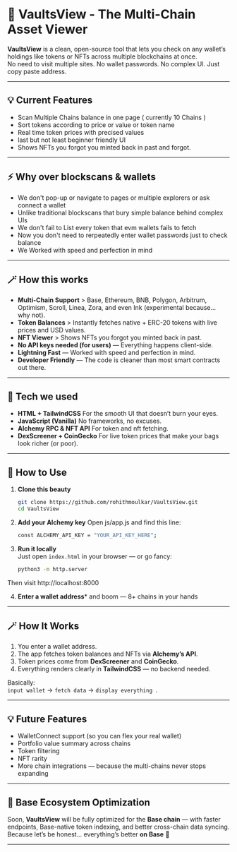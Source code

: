 # 🧭 VaultsView - The Multi-Chain Asset Viewer

**VaultsView** is a clean, open-source tool that lets you check on any wallet’s holdings like tokens or NFTs across multiple blockchains at once.  
  No need to visit multiple sites. No wallet passwords. No complex UI. Just copy paste address.

---

## 💡 Current Features

- Scan Multiple Chains balance in one page ( currently 10 Chains )
- Sort tokens according to price or value or token name
- Real time token prices with precised values
- last but not least beginner friendly UI
- Shows NFTs you forgot you minted back in past and forgot.

---

## ⚡ Why over blockscans & wallets

- We don't pop-up or navigate to pages or multiple explorers or ask connect a wallet
- Unlike traditional blockscans that bury simple balance behind complex UIs
- We don't fail to List every token that evm wallets fails to fetch
- Now you don't need to rerpeatedly enter wallet passwords just to check balance
- We Worked with speed and perfection in mind  

---

## 🪄 How this works

-  **Multi-Chain Support** > Base, Ethereum, BNB, Polygon, Arbitrum, Optimism, Scroll, Linea, Zora, and even Ink (experimental because... why not).  
-  **Token Balances** > Instantly fetches native + ERC-20 tokens with live prices and USD values.  
-  **NFT Viewer** > Shows NFTs you forgot you minted back in past.  
-  **No API keys needed (for users)** — Everything happens client-side.  
-  **Lightning Fast** — Worked with speed and perfection in mind.  
-  **Developer Friendly** — The code is cleaner than most smart contracts out there.

---

## 🧱 Tech we used

-  **HTML + TailwindCSS** For the smooth UI that doesn’t burn your eyes.  
-  **JavaScript (Vanilla)** No frameworks, no excuses.  
-  **Alchemy RPC & NFT API** For token and nft fetching.  
-  **DexScreener + CoinGecko** For live token prices that make your bags look richer (or poor).  

---

## 🧰 How to Use

1. **Clone this beauty**
   ```bash
   git clone https://github.com/rohithmoulkar/VaultsView.git
   cd VaultsView

2. **Add your Alchemy key**
  Open js/app.js and find this line:
   ```bash
   const ALCHEMY_API_KEY = "YOUR_API_KEY_HERE";

3. **Run it locally**  
   Just open `index.html` in your browser — or go fancy:  
   ```bash
   python3 -m http.server
   
  Then visit http://localhost:8000
  
4. **Enter a wallet address*** and boom — 8+ chains in your hands

---

## 🪄 How It Works

1. You enter a wallet address.  
2. The app fetches token balances and NFTs via **Alchemy’s API**.  
3. Token prices come from **DexScreener** and **CoinGecko**.  
4. Everything renders clearly in **TailwindCSS** — no backend needed.

Basically:  
`input wallet` →  `fetch data` →  `display everything `.

---

## 💡 Future Features

-  WalletConnect support (so you can flex your real wallet)  
-  Portfolio value summary across chains  
-  Token filtering 
-  NFT rarity
-  More chain integrations — because the multi-chains never stops expanding  

---

## 🌉 Base Ecosystem Optimization

Soon, **VaultsView** will be fully optimized for the **Base chain** — with faster endpoints, Base-native token indexing, and better cross-chain data syncing.  
Because let’s be honest… everything’s better **on Base** 🧢  

---

